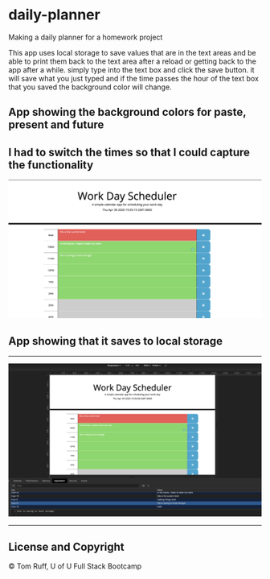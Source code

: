 # daily-planner
Making a daily planner for a homework project

This app uses local storage to save values that are in the text areas and be able to print them back to the text area after a reload or getting back to the app after a while. simply type into the text box and click the save button. it will save what you just typed and if the time passes the hour of the text box that you saved the background color will change.

## App showing the background colors for paste, present and future
I had to switch the times so that I could capture the functionality
---

![this is the app with the past, present, and future background colors](./assets/images/colors.png)
## App showing that it saves to local storage
---

![this is the app with the past, present, and future background colors](./assets/images/saving.png)


---
##  License and Copyright 
© Tom Ruff, U of U Full Stack Bootcamp
